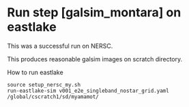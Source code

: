 # Run step [galsim_montara] on eastlake
This was a successful run on NERSC. 

This produces reasonable galsim images on scratch directory. 

How to run eastlake
```
source setup_nersc_my.sh
run-eastlake-sim v001_e2e_singleband_nostar_grid.yaml /global/cscratch1/sd/myamamot/
```
